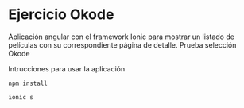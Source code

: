 # Ejercicio Okode
Aplicación angular con el framework Ionic para mostrar un listado de películas con su correspondiente página de detalle. Prueba selección Okode

Intrucciones para usar la aplicación 

````
npm install

ionic s
`````


